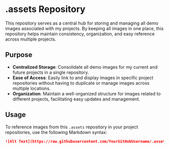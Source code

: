 # .assets Repository

This repository serves as a central hub for storing and managing all demo images associated with my projects. By keeping all images in one place, this repository helps maintain consistency, organization, and easy reference across multiple projects.

## Purpose

- **Centralized Storage**: Consolidate all demo images for my current and future projects in a single repository.
- **Ease of Access**: Easily link to and display images in specific project repositories without having to duplicate or manage images across multiple locations.
- **Organization**: Maintain a well-organized structure for images related to different projects, facilitating easy updates and management.


## Usage

To reference images from this `.assets` repository in your project repositories, use the following Markdown syntax:

```markdown
![Alt Text](https://raw.githubusercontent.com/YourGitHubUsername/.assets/main/ProjectName/image.png)
